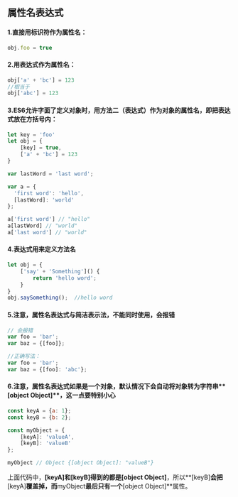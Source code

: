## 属性名表达式

#### 1.直接用标识符作为属性名：

```javascript
obj.foo = true
```

#### 2.用表达式作为属性名：

```javascript
obj['a' + 'bc'] = 123
//相当于
obj['abc'] = 123
```

#### 3.ES6允许字面了定义对象时，用方法二（表达式）作为对象的属性名，即把表达式放在方括号内：

```javascript
let key = 'foo'
let obj = {
    [key] = true,
    ['a' + 'bc'] = 123
}
```

```javascript
var lastWord = 'last word';

var a = {
  'first word': 'hello',
  [lastWord]: 'world'
};

a['first word'] // "hello"
a[lastWord] // "world"
a['last word'] // "world"
```

#### 4.表达式用来定义方法名

```javascript
let obj = {
    ['say' + 'Something']() {
        return 'hello word';
    }
}
obj.saySomething();  //hello word
```

#### 5.注意，属性名表达式与简洁表示法，不能同时使用，会报错

```javascript
// 会报错
var foo = 'bar';
var baz = {[foo]};

//正确写法：
var foo = 'bar';
var baz = {[foo]: 'abc'};
```

#### 6.注意，属性名表达式如果是一个对象，默认情况下会自动将对象转为字符串**[object Object]**，这一点要特别小心

```javascript
const keyA = {a: 1};
const keyB = {b: 2};

const myObject = {
    [keyA]: 'valueA',
    [keyB]: 'valueB'
};

myObject // Object {[object Object]: "valueB"}
```

上面代码中，**[keyA]**和**[keyB]**得到的都是**[object Object]**，所以**[keyB]**会把**[keyA]**覆盖掉，而**myObject**最后只有一个**[object Object]**属性。		